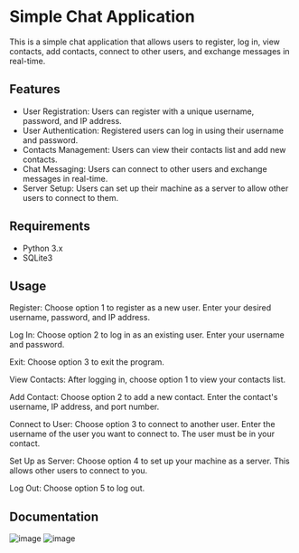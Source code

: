 # Simple Chat Application


This is a simple chat application that allows users to register, log in, view contacts, add contacts, connect to other users, and exchange messages in real-time.

## Features
- User Registration: Users can register with a unique username, password, and IP address.
- User Authentication: Registered users can log in using their username and password.
- Contacts Management: Users can view their contacts list and add new contacts.
- Chat Messaging: Users can connect to other users and exchange messages in real-time.
- Server Setup: Users can set up their machine as a server to allow other users to connect to them.
  
## Requirements
- Python 3.x
- SQLite3

## Usage
Register: Choose option 1 to register as a new user. Enter your desired username, password, and IP address.

Log In: Choose option 2 to log in as an existing user. Enter your username and password.

Exit: Choose option 3 to exit the program.

View Contacts: After logging in, choose option 1 to view your contacts list.

Add Contact: Choose option 2 to add a new contact. Enter the contact's username, IP address, and port number.

Connect to User: Choose option 3 to connect to another user. Enter the username of the user you want to connect to. The user must be in your contact.

Set Up as Server: Choose option 4 to set up your machine as a server. This allows other users to connect to you.

Log Out: Choose option 5 to log out.

## Documentation
![image](https://github.com/Erichen294/P2P-System/assets/98416392/2e8d3c8e-3cf8-45b1-8e40-7ac6d182de82)
![image](https://github.com/Erichen294/P2P-System/assets/98416392/f0a9ef81-40e6-4733-9105-d139181a161d)
